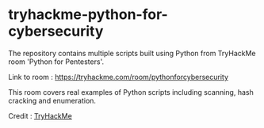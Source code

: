 # tryhackme-python-for-cybersecurity
The repository contains multiple scripts built using Python from TryHackMe room 'Python for Pentesters'.

Link to room : https://tryhackme.com/room/pythonforcybersecurity

This room covers real examples of Python scripts including scanning, hash cracking and enumeration.

Credit : [TryHackMe](https://tryhackme.com/)
